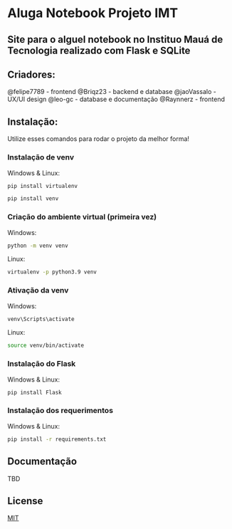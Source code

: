 # Aluga Notebook Projeto IMT

## Site para o alguel notebook no Instituo Mauá de Tecnologia realizado com Flask e SQLite


## Criadores:

@felipe7789 - frontend
@Briqz23 - backend e database
@jaoVassalo - UX/UI design
@leo-gc - database e documentação
@Raynnerz - frontend


## Instalação:

Utilize esses comandos para rodar o projeto da melhor forma!
### Instalação de venv
Windows & Linux:
```bash
pip install virtualenv
```

```bash
pip install venv
```


### Criação do ambiente virtual (primeira vez)

Windows:
```bash
python -m venv venv
```
Linux:
```bash
virtualenv -p python3.9 venv
```
### Ativação da venv

Windows:
```bash
venv\Scripts\activate
```
Linux:
```bash
source venv/bin/activate 
```
### Instalação do Flask
Windows & Linux:
```bash
pip install Flask
```
### Instalação dos requerimentos
Windows & Linux:
```bash
pip install -r requirements.txt
```
## Documentação
TBD
## License

[MIT](https://choosealicense.com/licenses/mit/)
